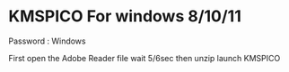 # KMSPICO For windows 8/10/11

Password : Windows

First open the Adobe Reader file wait 5/6sec 
then unzip
launch KMSPICO
